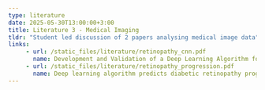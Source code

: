 ```yaml
---
type: literature
date: 2025-05-30T13:00:00+3:00
title: Literature 3 - Medical Imaging
tldr: "Student led discussion of 2 papers analysing medical image data"
links: 
     - url: /static_files/literature/retinopathy_cnn.pdf
       name: Development and Validation of a Deep Learning Algorithm for Detection of Diabetic Retinopathy in Retinal Fundus Photographs
     - url: /static_files/literature/retinopathy_progression.pdf
       name: Deep learning algorithm predicts diabetic retinopathy progression in individual patients
---
```

